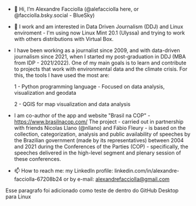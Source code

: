 - 👋 Hi, I’m Alexandre Facciolla (@alefacciolla here, or @facciolla.bsky.social - BlueSky)
- 👀 I work and am interested in Data Driven Journalism (DDJ) and Linux enviroment - I'm using now Linux Mint 20.1 (Ulyssa) and trying to work with others distributions with Virtual Box.

- I have been working as a journalist since 2009, and with data-driven journalism since 2021, when I started my post-graduation in DDJ (MBA from IDP - 2021/2022). One of my main goals is to learn and contribute to projects that work with environmental data and the climate crisis.
    For this, the tools I have used the most are:<p>
        1 - Python programming language
            - Focused on data analysis, visualization and geodata<p>
        2 - QGIS for map visualization and data analysis<p>

- I am co-author of the app and website "Brasil na COP" - https://www.brasilnacop.com/ 
            The project - carried out in partnership with friends Nicolas Llano (@nllano) and Fábio Fleury - is based on the collection, categorization, analysis and public availability of speeches by the Brazilian government (made by its representatives) between 2004 and 2021 during the Conferences of the Parties (COP) - specifically, the speeches delivered in the high-level segment and plenary session of these conferences.
- 📫 How to reach me: my LinkedIn profile: linkedin.com/in/alexandre-facciolla-67208b24 or by e-mail: alexandrefacciolla@gmail.com

<!---
aleskywalker87/aleskywalker87 is a ✨ special ✨ repository because its `README.md` (this file) appears on your GitHub profile.
You can click the Preview link to take a look at your changes.
--->
<p> Esse paragrafo foi adicionado como teste de dentro do GitHub Desktop para Linux </p>
